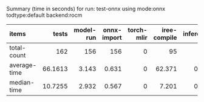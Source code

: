 Summary (time in seconds) for run: test-onnx using mode:onnx todtype:default backend:rocm

| items        |    tests |   model-run |   onnx-import |   torch-mlir |   iree-compile |   inference |
|:-------------|---------:|------------:|--------------:|-------------:|---------------:|------------:|
| total-count  | 162      |     156     |       156     |            0 |         95     |       0     |
| average-time |  66.1613 |       3.143 |         0.631 |            0 |         62.371 |       0.015 |
| median-time  |  10.7255 |       2.932 |         0.567 |            0 |          7.201 |       0.025 |
